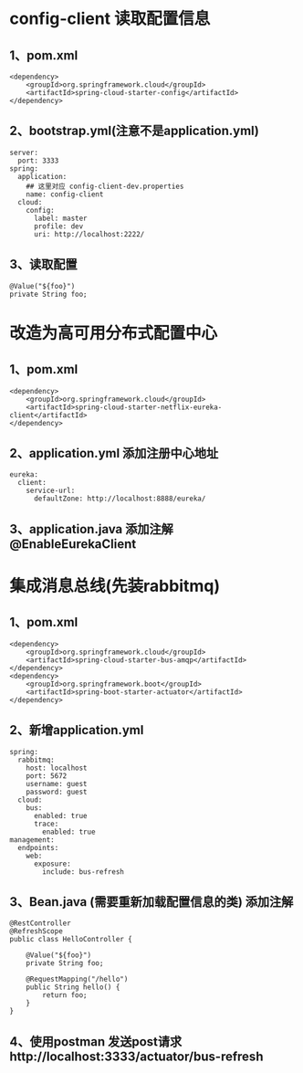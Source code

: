 config-client 读取配置信息
===

1、pom.xml
---
    <dependency>
        <groupId>org.springframework.cloud</groupId>
        <artifactId>spring-cloud-starter-config</artifactId>
    </dependency>
    
2、bootstrap.yml(注意不是application.yml)
---
    server:
      port: 3333
    spring:
      application:
        ## 这里对应 config-client-dev.properties
        name: config-client
      cloud:
        config:
          label: master
          profile: dev
          uri: http://localhost:2222/

3、读取配置
---
    @Value("${foo}")
    private String foo;
    
    
改造为高可用分布式配置中心
===

1、pom.xml
---
    <dependency>
        <groupId>org.springframework.cloud</groupId>
        <artifactId>spring-cloud-starter-netflix-eureka-client</artifactId>
    </dependency>

2、application.yml 添加注册中心地址
---
    eureka:
      client:
        service-url:
          defaultZone: http://localhost:8888/eureka/
    
3、application.java 添加注解 @EnableEurekaClient
---

集成消息总线(先装rabbitmq)
===

1、pom.xml
---
    <dependency>
        <groupId>org.springframework.cloud</groupId>
        <artifactId>spring-cloud-starter-bus-amqp</artifactId>
    </dependency>
    <dependency>
        <groupId>org.springframework.boot</groupId>
        <artifactId>spring-boot-starter-actuator</artifactId>
    </dependency>

2、新增application.yml
---
    spring:
      rabbitmq:
        host: localhost
        port: 5672
        username: guest
        password: guest
      cloud:
        bus:
          enabled: true
          trace:
            enabled: true
    management:
      endpoints:
        web:
          exposure:
            include: bus-refresh

3、Bean.java (需要重新加载配置信息的类) 添加注解 
---
    @RestController
    @RefreshScope
    public class HelloController {
    
        @Value("${foo}")
        private String foo;
    
        @RequestMapping("/hello")
        public String hello() {
            return foo;
        }
    }

4、使用postman 发送post请求 http://localhost:3333/actuator/bus-refresh
---